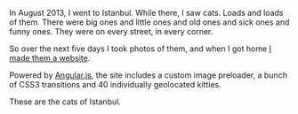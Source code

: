 In August 2013, I went to Istanbul. While there, I saw cats. Loads and loads of them. There were big ones and little ones and old ones and sick ones and funny ones. They were on every street, in every corner.

So over the next five days I took photos of them, and when I got home [I made them a website](http://catsofistanbul.charliegleason.com/).

Powered by [Angular.js](http://angularjs.org/), the site includes a custom image preloader, a bunch of CSS3 transitions and 40 individually geolocated kitties.

These are the cats of Istanbul.